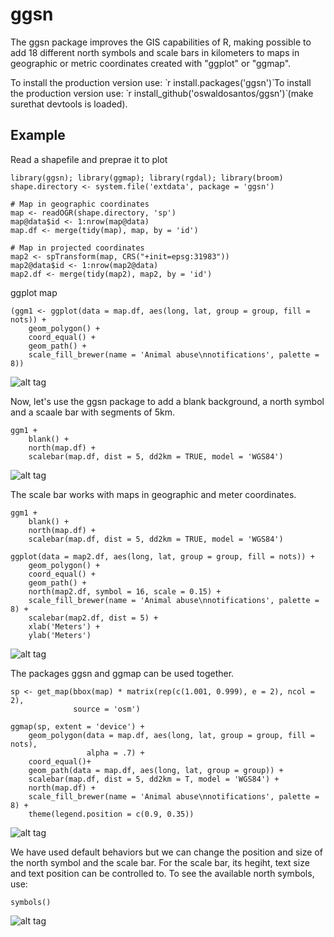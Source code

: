 # ggsn
The ggsn package improves the GIS capabilities of R, making possible to add 18 different north symbols and scale bars in kilometers to maps in geographic or metric coordinates created with "ggplot" or "ggmap".  

To install the production version use: ̀ r install.packages('ggsn')̀
To install the production version use: ̀ r install_github('oswaldosantos/ggsn')̀  (make surethat devtools is loaded).

## Example

Read a shapefile and preprae it to plot
```{r}
library(ggsn); library(ggmap); library(rgdal); library(broom)
shape.directory <- system.file('extdata', package = 'ggsn')

# Map in geographic coordinates
map <- readOGR(shape.directory, 'sp')
map@data$id <- 1:nrow(map@data)
map.df <- merge(tidy(map), map, by = 'id')

# Map in projected coordinates
map2 <- spTransform(map, CRS("+init=epsg:31983"))
map2@data$id <- 1:nrow(map2@data)
map2.df <- merge(tidy(map2), map2, by = 'id')
```
ggplot map
```{r}
(ggm1 <- ggplot(data = map.df, aes(long, lat, group = group, fill = nots)) +
    geom_polygon() +
    coord_equal() +
    geom_path() +
    scale_fill_brewer(name = 'Animal abuse\nnotifications', palette = 8))
```
![alt tag](gh-pageexample/map1.jpg)

Now, let's use the ggsn package to add a blank background, a north symbol and a scaale bar with segments of 5km.

```{r}
ggm1 +
    blank() +
    north(map.df) +
    scalebar(map.df, dist = 5, dd2km = TRUE, model = 'WGS84')
```
![alt tag](gh-pageexample/map2.jpg)

The scale bar works with maps in geographic and meter coordinates.  

```{r}
ggm1 +
    blank() +
    north(map.df) +
    scalebar(map.df, dist = 5, dd2km = TRUE, model = 'WGS84')
```
```{r}
ggplot(data = map2.df, aes(long, lat, group = group, fill = nots)) +
    geom_polygon() +
    coord_equal() +
    geom_path() +
    north(map2.df, symbol = 16, scale = 0.15) +
    scale_fill_brewer(name = 'Animal abuse\nnotifications', palette = 8) +
    scalebar(map2.df, dist = 5) +
    xlab('Meters') +
    ylab('Meters')
```
![alt tag](gh-pageexample/map3.jpg)

The packages ggsn and ggmap can be used together.
```{r}
sp <- get_map(bbox(map) * matrix(rep(c(1.001, 0.999), e = 2), ncol = 2),
              source = 'osm')

ggmap(sp, extent = 'device') +
    geom_polygon(data = map.df, aes(long, lat, group = group, fill = nots),
                 alpha = .7) +
    coord_equal()+
    geom_path(data = map.df, aes(long, lat, group = group)) +
    scalebar(map.df, dist = 5, dd2km = T, model = 'WGS84') +
    north(map.df) +
    scale_fill_brewer(name = 'Animal abuse\nnotifications', palette = 8) +
    theme(legend.position = c(0.9, 0.35))
```
![alt tag](gh-pageexample/map4.jpg)

We have used default behaviors but we can change the position and size of the north symbol and the scale bar. For the scale bar, its hegiht, text size and text position can be controlled to. To see the available north symbols, use:

```{r}
symbols()
```
![alt tag](gh-pageexample/north-symbols.jpg)
